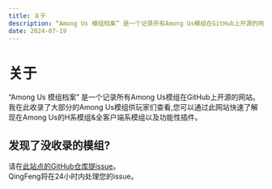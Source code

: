 ```yaml
---
title: 关于
description: “Among Us 模组档案” 是一个记录所有Among Us模组在GitHub上开源的网站。我在此收录了大部分的Among Us模组供玩家们查看,您可以通过此网站快速了解现在Among Us的H系模组&全客户端系模组以及功能性插件。
date: 2024-07-19
---
```

# 关于

<BiliBili bvid="BV1hBvjeyETb" />

“Among Us 模组档案” 是一个记录所有Among Us模组在GitHub上开源的网站。<br>
我在此收录了大部分的Among Us模组供玩家们查看,您可以通过此网站快速了解现在Among Us的H系模组&全客户端系模组以及功能性插件。

<div align="center">
<SiteInfo
  name="Among Us模组档案"
  desc="一个记录所有Among Us模组的网站。"
  url="https://aumod.site"
  logo="https://aumod.site/AuModDocs(50r).png"
  repo="https://github.com/QingFeng-awa/AuModSite"
  preview="/AuModDocs-BG.png"
/>
</div>

## 发现了没收录的模组?
请在[此站点的GitHub仓库提issue](https://github.com/QingFeng-awa/AuModSite/issues/new?assignees=QingFeng-awa&labels=%E7%B1%BB%E5%9E%8B%3A%E9%9C%80%E6%B1%82%2C%E7%8A%B6%E6%80%81%3A%E5%BE%85%E5%A4%84%E7%90%86%2C%E5%A4%87%E6%B3%A8%3A%E6%A8%A1%E7%BB%84&projects=&template=NewMod.yaml&title=%5BMod%5D%3A+)。<br>
QingFeng将在24小时内处理您的issue。